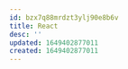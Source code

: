 ```yaml
---
id: bzx7q88mrdzt3ylj90e8b6v
title: React
desc: ''
updated: 1649402877011
created: 1649402877011
---
```



